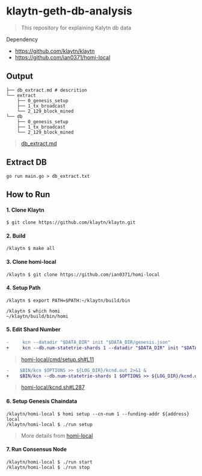 # klaytn-geth-db-analysis

> This repository for explaining Kalytn db data

Dependency
- https://github.com/klaytn/klaytn
- https://github.com/ian0371/homi-local

## Output

```shell
├── db_extract.md # descrition
└── extract
    ├── 0_genesis_setup
    ├── 1_tx_broadcast
    └── 2_129_block_mined
└── db
    ├── 0_genesis_setup
    ├── 1_tx_broadcast
    └── 2_129_block_mined
```
> [db_extract.md](./db_extract.md)

## Extract DB

```
go run main.go > db_extract.txt
```

## How to Run

#### 1. Clone Klaytn

```shell
$ git clone https://github.com/klaytn/klaytn.git
```

#### 2. Build

```shell
/klaytn $ make all
```

#### 3. Clone homi-local

```shell
/klaytn $ git clone https://github.com/ian0371/homi-local
```
 
#### 4. Setup Path
```shell
/klaytn $ export PATH=$PATH:~/klaytn/build/bin

/klaytn $ which homi
~/klaytn/build/bin/homi
```

#### 5. Edit Shard Number


```diff
-     kcn --datadir "$DATA_DIR" init "$DATA_DIR/genesis.json"
+     kcn --db.num-statetrie-shards 1 --datadir "$DATA_DIR" init "$DATA_DIR/genesis.json"
```
> [homi-local/cmd/setup.sh#L11](https://github.com/ian0371/homi-local/blob/main/cmd/setup.sh#L11)


```diff
-    $BIN/kcn $OPTIONS >> ${LOG_DIR}/kcnd.out 2>&1 &
+    $BIN/kcn --db.num-statetrie-shards 1 $OPTIONS >> ${LOG_DIR}/kcnd.out 2>&1 &
```
> [homi-local/kcnd.sh#L287](https://github.com/ian0371/homi-local/blob/main/kcnd#L287)

#### 6. Setup Genesis Chaindata
```shell
/klaytn/homi-local $ homi setup --cn-num 1 --funding-addr ${address} local
/klaytn/homi-local $ ./run setup
```
> More details from [homi-local](https://github.com/ian0371/homi-local)

#### 7. Run Consensus Node

```shell
/klaytn/homi-local $ ./run start
/klaytn/homi-local $ ./run stop
```
